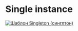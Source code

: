 # Single instance

[![Шаблон Singleton (синглтон)](https://img.youtube.com/vi/qdJ5yikZnfE/0.jpg)](https://www.youtube.com/watch?v=qdJ5yikZnfE)
